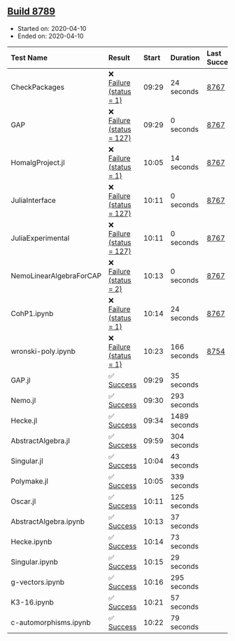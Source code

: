 ## [Build 8789](https://oscarci.mathematik.uni-kl.de/job/oscar/8789/)

* Started on: 2020-04-10
* Ended on: 2020-04-10

| Test Name    | Result | Start | Duration | Last Success | First Failure |
|:-------------|:-------|:------|:---------|:-------------|:--------------|
| CheckPackages | ❌ [Failure (status = 1)](https://oscarci.mathematik.uni-kl.de/job/oscar/8789/artifact/logs/build-8789/CheckPackages.log) | 09:29 | 24 seconds | [8767](https://oscarci.mathematik.uni-kl.de/job/oscar/8767/) | [8768](https://oscarci.mathematik.uni-kl.de/job/oscar/8768/) |
| GAP | ❌ [Failure (status = 127)](https://oscarci.mathematik.uni-kl.de/job/oscar/8789/artifact/logs/build-8789/GAP.log) | 09:29 | 0 seconds | [8767](https://oscarci.mathematik.uni-kl.de/job/oscar/8767/) | [8768](https://oscarci.mathematik.uni-kl.de/job/oscar/8768/) |
| HomalgProject.jl | ❌ [Failure (status = 1)](https://oscarci.mathematik.uni-kl.de/job/oscar/8789/artifact/logs/build-8789/HomalgProject.jl.log) | 10:05 | 14 seconds | [8767](https://oscarci.mathematik.uni-kl.de/job/oscar/8767/) | [8768](https://oscarci.mathematik.uni-kl.de/job/oscar/8768/) |
| JuliaInterface | ❌ [Failure (status = 127)](https://oscarci.mathematik.uni-kl.de/job/oscar/8789/artifact/logs/build-8789/JuliaInterface.log) | 10:11 | 0 seconds | [8767](https://oscarci.mathematik.uni-kl.de/job/oscar/8767/) | [8768](https://oscarci.mathematik.uni-kl.de/job/oscar/8768/) |
| JuliaExperimental | ❌ [Failure (status = 127)](https://oscarci.mathematik.uni-kl.de/job/oscar/8789/artifact/logs/build-8789/JuliaExperimental.log) | 10:11 | 0 seconds | [8767](https://oscarci.mathematik.uni-kl.de/job/oscar/8767/) | [8768](https://oscarci.mathematik.uni-kl.de/job/oscar/8768/) |
| NemoLinearAlgebraForCAP | ❌ [Failure (status = 2)](https://oscarci.mathematik.uni-kl.de/job/oscar/8789/artifact/logs/build-8789/NemoLinearAlgebraForCAP.log) | 10:13 | 0 seconds | [8767](https://oscarci.mathematik.uni-kl.de/job/oscar/8767/) | [8768](https://oscarci.mathematik.uni-kl.de/job/oscar/8768/) |
| CohP1.ipynb | ❌ [Failure (status = 1)](https://oscarci.mathematik.uni-kl.de/job/oscar/8789/artifact/logs/build-8789/CohP1.ipynb.log) | 10:14 | 24 seconds | [8767](https://oscarci.mathematik.uni-kl.de/job/oscar/8767/) | [8768](https://oscarci.mathematik.uni-kl.de/job/oscar/8768/) |
| wronski-poly.ipynb | ❌ [Failure (status = 1)](https://oscarci.mathematik.uni-kl.de/job/oscar/8789/artifact/logs/build-8789/wronski-poly.ipynb.log) | 10:23 | 166 seconds | [8754](https://oscarci.mathematik.uni-kl.de/job/oscar/8754/) | [8755](https://oscarci.mathematik.uni-kl.de/job/oscar/8755/) |
| GAP.jl | ✅ [Success](https://oscarci.mathematik.uni-kl.de/job/oscar/8789/artifact/logs/build-8789/GAP.jl.log) | 09:29 | 35 seconds |  |  |
| Nemo.jl | ✅ [Success](https://oscarci.mathematik.uni-kl.de/job/oscar/8789/artifact/logs/build-8789/Nemo.jl.log) | 09:30 | 293 seconds |  |  |
| Hecke.jl | ✅ [Success](https://oscarci.mathematik.uni-kl.de/job/oscar/8789/artifact/logs/build-8789/Hecke.jl.log) | 09:34 | 1489 seconds |  |  |
| AbstractAlgebra.jl | ✅ [Success](https://oscarci.mathematik.uni-kl.de/job/oscar/8789/artifact/logs/build-8789/AbstractAlgebra.jl.log) | 09:59 | 304 seconds |  |  |
| Singular.jl | ✅ [Success](https://oscarci.mathematik.uni-kl.de/job/oscar/8789/artifact/logs/build-8789/Singular.jl.log) | 10:04 | 43 seconds |  |  |
| Polymake.jl | ✅ [Success](https://oscarci.mathematik.uni-kl.de/job/oscar/8789/artifact/logs/build-8789/Polymake.jl.log) | 10:05 | 339 seconds |  |  |
| Oscar.jl | ✅ [Success](https://oscarci.mathematik.uni-kl.de/job/oscar/8789/artifact/logs/build-8789/Oscar.jl.log) | 10:11 | 125 seconds |  |  |
| AbstractAlgebra.ipynb | ✅ [Success](https://oscarci.mathematik.uni-kl.de/job/oscar/8789/artifact/logs/build-8789/AbstractAlgebra.ipynb.log) | 10:13 | 37 seconds |  |  |
| Hecke.ipynb | ✅ [Success](https://oscarci.mathematik.uni-kl.de/job/oscar/8789/artifact/logs/build-8789/Hecke.ipynb.log) | 10:14 | 73 seconds |  |  |
| Singular.ipynb | ✅ [Success](https://oscarci.mathematik.uni-kl.de/job/oscar/8789/artifact/logs/build-8789/Singular.ipynb.log) | 10:15 | 29 seconds |  |  |
| g-vectors.ipynb | ✅ [Success](https://oscarci.mathematik.uni-kl.de/job/oscar/8789/artifact/logs/build-8789/g-vectors.ipynb.log) | 10:16 | 295 seconds |  |  |
| K3-16.ipynb | ✅ [Success](https://oscarci.mathematik.uni-kl.de/job/oscar/8789/artifact/logs/build-8789/K3-16.ipynb.log) | 10:21 | 57 seconds |  |  |
| c-automorphisms.ipynb | ✅ [Success](https://oscarci.mathematik.uni-kl.de/job/oscar/8789/artifact/logs/build-8789/c-automorphisms.ipynb.log) | 10:22 | 79 seconds |  |  |
